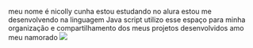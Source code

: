 meu nome é nicolly cunha
estou estudando no alura
estou me desenvolvendo na linguagem Java script 
utilizo esse espaço para minha organização e compartilhamento dos meus projetos desenvolvidos
amo meu namorado 
![](https://tenor.com/bvIuN.gif)

